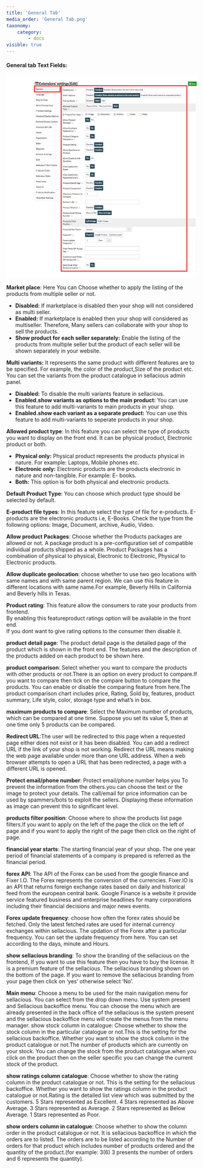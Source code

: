 ```yaml
---
title: 'General Tab'
media_order: 'General Tab.png'
taxonomy:
    category:
        - docs
visible: true
---
```


#### **General tab Text Fields:**

![](General%20Tab.png)

**Market place**: Here You can Choose whether to apply the listing of the products from multiple seller or not.
* **Disabled:** If marketplace is disabled then your shop will not considered as multi seller.<br>
* **Enabled:** If marketplace is enabled then your shop will considered as multiseller. Therefore, Many sellers can     collaborate with your shop to sell the products.<br>
* **Show product for each seller separately:** Enable the listing of the products from multiple seller but the           product of each seller will be shown separately in your website.

**Multi variants:** It represents the same product with different features are to be specified. For example, the color of the product,Size of the product etc.
You can set the variants from the product catalogue in sellacious admin panel.
* **Disabled:**  To disable the multi variants feature in sellacious.
* **Enabled.show variants as options to the main product:** You can use this feature to add multi-variants to main       products in your shop. 
* **Enabled.show each variant as a separate product:**  You can use this feature to add multi-variants to seperate       products in your shop. 

**Allowed product type**: In this feature you can select the type of products you want to display on the front end.   It can be physical product, Electronic product or both. 
* **Physical only:** Physical product represents the products physical in nature. For example: Laptops,                 Mobile phones etc. 
* **Electronic only:**  Electronic products are the products electronic in nature and non-tangible. For example: E-     books. 
* **Both:** This option is for both physical and electronic products.

**Default Product Type**: You can choose which product type should be selected by default.

**E-product file types**: In this feature select the type of file for e-products. E-products are the electronic products i.e, E-Books.
Check the type from the following options: Image, Document, archive, Audio, Video.

**Allow product Packages**:  Choose whether the Products packages are allowed or not. A package product is a pre-configuration set of compatible individual products shipped as a whole. Product Packages has a combination of physical to physical, Electronic to Electronic, Physical to Electronic products. 

**Allow duplicate geolocation**: choose whether to use two geo locations with same names and with same parent region. We can use this feature in different locations with same name.For example, Beverly Hills in California and Beverly hills in Texas. 

**Product rating**: This feature allow the consumers to rate your products from frontend.<br>
  By enabling this featureproduct ratings option will be available in the front end.<br>
  If you dont want to give rating options to the consumer then disable it.<br>

**product detail page**: The product detail page is the detailed page of the product which is shown in the front end. The features and the description of the products added on each product to be shown here.

**product comparison**: Select whether you want to compare the products with other products or not.There is an option on every product to compare.If you want to compare then tick on the compare button to compare the products. You can enable or disable the comparing feature from here.The product comparison chart includes price, Rating, Sold by, features, product summary, Life style, color, storage type and what’s in box.

**maximum products to compare**: Select the Maximum number of products, which can be compared at one time. Suppose you set its value 5, then at one time only 5 products can be compared.

**Redirect URL**:The user  will be redirected to this page when a requested page either does not exist or it has been disabled. You can add a redirect URL if the link of your shop is not working. Redirect the URL means making the web page available under more than one URL address. When a web browser attempts to open a URL that has been redirected, a page with a different URL is opened.

**Protect email/phone number**: Protect email/phone number helps you To prevent the information from the others.you can choose the text or the image to protect your details. The call/email for price information can be used by spammers/bots to exploit the sellers. Displaying these information as image can prevent this to significant level.

**products filter position**: Choose where to show the products list page filters.If you want to apply on the left of the page the click on the left of page and if you want to apply the right of the page then click on the right of page.

**financial year starts**: The starting financial year of your shop. The one year period of financial statements of a company is prepared is referred as the financial period.

**forex API**: The API of the Forex can be used from  the google finance and Fixer I.O. The Forex represents the conversion of the currencies. Fixer.IO is an API that returns foreign exchange rates based on daily and historical feed from the european central bank. Google Finance is a website it provide service featured business and enterprise headlines for many corporations including their financial decisions and major news events.

**Forex update frequency**: choose how often the forex rates should be fetched. Only the latest fetched rates are used for internal currency exchanges within sellacious. The updation of the Forex after a particular frequency. You can set the update frequency from here. You can set according to the days, minute and Hours.

**show sellacious branding**: To show the branding of the sellacious on the frontend, If you want to use this feature then you have to buy the license. It is a premium feature of the sellacious. The sellacious branding shown on the bottom of the page. If you want to remove the sellacious branding from your page then click on ‘yes’ otherwise select ‘No’.

**Main menu**: Choose a menu to be used for the main navigation menu for sellacious. You can select from the drop down menu. Use system present and Sellacious backoffice menu. You can choose the menu which are already presented in the back office of the sellacious is the system present and the sellacious backoffice menu will create the menus from the menu manager.
show stock column in catalogue: Choose whether to show the stock column in the particular catalogue or not.This is the setting for the sellacious backoffice. Whether you want to show the stock column in the product catalogue or not.The number of products which are currently on your stock. You can change the stock from the product catalogue.when you click on the product then on the seller specific you can change the current stock of the product.

**show ratings column catalogue**: Choose whether to show the rating column in the product catalogue or not. This is the setting for the sellacious backoffice. Whether you want to show the ratings column in the product catalogue or not.Rating is the detailed list view which was submitted by the customers.
 5 Stars represented as Excellent.
 4 Stars represented as Above Average.
 3 Stars represented as Average.
 2 Stars represented as Below Average.
 1 Stars represented as Poor.
 
**show orders column in catalogue**: Choose whether to show the column order in the product catalogue or not. It is sellacious backoffice in which the orders are to listed. The orders are to be listed according to the Number of orders for that product which includes number of products ordered and the quantity of the product.(for example: 3(6) 3 presents the number of orders and 6 represents the quantity).
